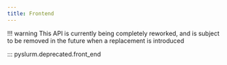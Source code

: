 ```yaml
---
title: Frontend
---
```


!!! warning
    This API is currently being completely reworked, and is subject to be
    removed in the future when a replacement is introduced

::: pyslurm.deprecated.front_end
